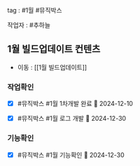 
tag : #1월 #뮤직박스

작업자 : #추하늘 

## 1월 빌드업데이트 컨텐츠
- 이동 : [[1월 빌드업데이트]]



### 작업확인
- [x] #뮤직박스  #1월  1차개발 완료 📅 2024-12-10
- [x] #뮤직박스  #1월  로그 개발 📅 2024-12-30




### 기능확인
- [x] #뮤직박스  #1월  기능확인 📅 2024-12-30

